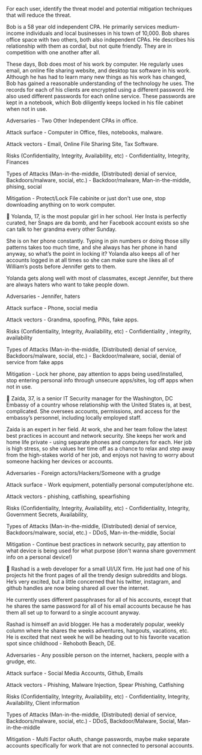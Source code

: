 For each user, identify the threat model and potential mitigation techniques that will reduce the threat.  

Bob is a 58 year old independent CPA.  He primarily services medium-income individuals and local businesses in his town of 10,000.  Bob shares office space with two others, both also independent CPAs.  He describes his relationship with them as cordial, but not quite friendly.  They are in competition with one another after all.  

These days, Bob does most of his work by computer.  He regularly uses email, an online file sharing website, and desktop tax software in his work.  Although he has had to learn many new things as his work has changed, Bob has gained a reasonable understanding of the technology he uses.  The records for each of his clients are encrypted using a different password.  He also used different passwords for each online service.  These passwords are kept in a notebook, which Bob diligently keeps locked in his file cabinet when not in use.

Adversaries - Two Other Independent CPAs in office.


Attack surface - Computer in Office, files, notebooks, malware.


Attack vectors - Email, Online File Sharing Site, Tax Software.


Risks (Confidentiality, Integrity, Availability, etc) - Confidentiality, Integrity, Finances


Types of Attacks (Man-in-the-middle, (Distributed) denial of service, Backdoors/malware, social, etc.) - Backdoor/malware, Man-in-the-middle, phising, social


Mitigation - Protect/Lock File cabinite or just don't use one, stop downloading anything on to work computer.


Yolanda, 17, is the most popular girl in her school.  Her Insta is perfectly curated, her Snaps are da bomb, and her Facebook account exists so she can talk to her grandma every other Sunday.  

She is on her phone constantly.  Typing in pin numbers or doing those silly patterns takes too much time, and she always has her phone in hand anyway, so what’s the point in locking it?  Yolanda also keeps all of her accounts logged in at all times so she can make sure she likes all of William’s posts before Jennifer gets to them.  

Yolanda gets along well with most of classmates, except Jennifer, but there are always haters who want to take people down.

Adversaries - Jennifer, haters


Attack surface - Phone, social media


Attack vectors - Grandma, spoofing, PINs, fake apps.


Risks (Confidentiality, Integrity, Availability, etc) - Confidentiality , integrity, availability


Types of Attacks (Man-in-the-middle, (Distributed) denial of service, Backdoors/malware, social, etc.) -  Backdoor/malware, social, denial of service from fake apps


Mitigation - Lock her phone, pay attention to apps being used/installed, stop entering personal info through unsecure apps/sites, log off apps when not in use.


Zaida, 37, is a senior IT Security manager for the Washington, DC Embassy of a country whose relationship with the United States is, at best, complicated.  She oversees accounts, permissions, and access for the embassy’s personnel, including locally employed staff.  

Zaida is an expert in her field.  At work, she and her team follow the latest best practices in account and network security.  She keeps her work and home life private - using separate phones and computers for each.  Her job is high stress, so she values her time off as a chance to relax and step away from the high-stakes world of her job, and enjoys not having to worry about someone hacking her devices or accounts.  

Adversaries - Foreign actors/Hackers/Someone with a grudge


Attack surface - Work equipment, potentially personal computer/phone etc.


Attack vectors - phishing, catfishing, spearfishing


Risks (Confidentiality, Integrity, Availability, etc) - Confidentiality, Integrity, Government Secrets, Availability,


Types of Attacks (Man-in-the-middle, (Distributed) denial of service, Backdoors/malware, social, etc.) -  DDoS, Man-in-the-middle, Social


Mitigation - Continue best practices in network security, pay attention to what device is being used for what purpose (don't wanna share government info on a personal device!)




Rashad is a web developer for a small UI/UX firm.  He just had one of his projects hit the front pages of all the trendy design subreddits and blogs.  He’s very excited, but a little concerned that his twitter, instagram, and github handles are now being shared all over the internet.  

He currently uses different passphrases for all of his accounts, except that he shares the same password for all of his email accounts because he has them all set up to forward to a single account anyway.  

Rashad is himself an avid blogger.  He has a moderately popular, weekly column where he shares the weeks adventures, hangouts, vacations, etc.  He is excited that next week he will be heading out to his favorite vacation spot since childhood - Rehoboth Beach, DE.

Adversaries - Any possible person on the internet, hackers, people with a grudge, etc.


Attack surface - Social Media Accounts, Github, Emails


Attack vectors - Phishing, Malware Injection, Spear Phishing, Catfishing


Risks (Confidentiality, Integrity, Availability, etc) - Confidentiality, Integrity, Availability, Client information


Types of Attacks (Man-in-the-middle, (Distributed) denial of service, Backdoors/malware, social, etc.) -  DDoS, Backdoor/Malware, Social, Man-in-the-middle


Mitigation - Multi Factor oAuth, change passwords, maybe make separate accounts specifically for work that are not connected to personal accounts.




